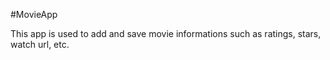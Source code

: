 #MovieApp

This app is used to add and save movie informations such as ratings, stars, watch url, etc.